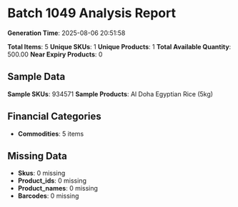 # Batch 1049 Analysis Report

**Generation Time**: 2025-08-06 20:51:58

**Total Items**: 5
**Unique SKUs**: 1
**Unique Products**: 1
**Total Available Quantity**: 500.00
**Near Expiry Products**: 0

## Sample Data
**Sample SKUs**: 934571
**Sample Products**: Al Doha Egyptian Rice (5kg)

## Financial Categories
- **Commodities**: 5 items

## Missing Data
- **Skus**: 0 missing
- **Product_ids**: 0 missing
- **Product_names**: 0 missing
- **Barcodes**: 0 missing
